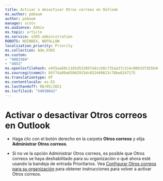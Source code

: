 ```yaml
---
title: Activar o desactivar Otros correos en Outlook
ms.author: pebaum
author: pebaum
manager: scotv
ms.audience: Admin
ms.topic: article
ms.service: o365-administration
ROBOTS: NOINDEX, NOFOLLOW
localization_priority: Priority
ms.collection: Adm_O365
ms.custom:
- "9002504"
- "4853"
ms.openlocfilehash: e455aab9c1165d53285fa9ccb8c735aa37c214c00633f3b5640a2583dee53226
ms.sourcegitcommit: b5f7da89a650d2915dc652449623c78be6247175
ms.translationtype: HT
ms.contentlocale: es-ES
ms.lasthandoff: 08/05/2021
ms.locfileid: "54038642"
---
```

# <a name="turn-off-or-on-clutter-in-outlook"></a>Activar o desactivar Otros correos en Outlook

- Haga clic con el botón derecho en la carpeta **Otros correos** y elija **Administrar Otros correos**. 

- Si no ve la opción Administrar Otros correos, es posible que Otros correos se haya deshabilitado para su organización o qué ahora esté usando la bandeja de entrada Prioritarios. Vea [Configurar Otros correos para su organización](https://support.office.com/article/832276bd-d024-47b6-a80a-a6b884907a5b?wt.mc_id=SCL_a9c72a77-1bc4-40e6-ba6d-103c1d1aba4c_AdmHlp) para obtener instrucciones para volver a activar Otros correos. 
